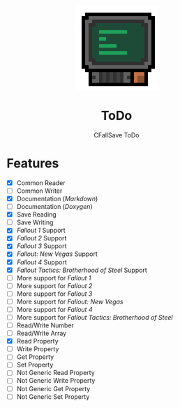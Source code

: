 <div align="center">

![ToDo Logo 192x192](./assets/todo/todo_logo_192x192.gif)

# ToDo

CFallSave ToDo

</div>



# Features

- [x] Common Reader
- [ ] Common Writer
- [x] Documentation (*Markdown*)
- [ ] Documentation (*Doxygen*)
- [x] Save Reading
- [ ] Save Writing
- [x] *Fallout 1* Support
- [x] *Fallout 2* Support
- [x] *Fallout 3* Support
- [x] *Fallout: New Vegas* Support
- [x] *Fallout 4* Support
- [x] *Fallout Tactics: Brotherhood of Steel* Support
- [ ] More support for *Fallout 1*
- [ ] More support for *Fallout 2*
- [ ] More support for *Fallout 3*
- [ ] More support for *Fallout: New Vegas*
- [ ] More support for *Fallout 4*
- [ ] More support for *Fallout Tactics: Brotherhood of Steel*
- [ ] Read/Write Number
- [ ] Read/Write Array
- [x] Read Property
- [ ] Write Property
- [ ] Get Property
- [ ] Set Property
- [ ] Not Generic Read Property
- [ ] Not Generic Write Property
- [ ] Not Generic Get Property
- [ ] Not Generic Set Property
